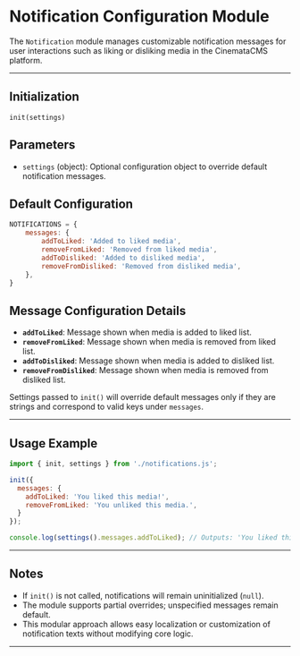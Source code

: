 
# Notification Configuration Module

The `Notification` module manages customizable notification messages for user interactions such as liking or disliking media in the CinemataCMS platform.

---

## Initialization

`init(settings)`

## Parameters
- `settings` (object): Optional configuration object to override default notification messages.

## Default Configuration

```js
NOTIFICATIONS = {
    messages: {
        addToLiked: 'Added to liked media',
        removeFromLiked: 'Removed from liked media',
        addToDisliked: 'Added to disliked media',
        removeFromDisliked: 'Removed from disliked media',
    },
}
```

## Message Configuration Details

- **`addToLiked`**: Message shown when media is added to liked list.
- **`removeFromLiked`**: Message shown when media is removed from liked list.
- **`addToDisliked`**: Message shown when media is added to disliked list.
- **`removeFromDisliked`**: Message shown when media is removed from disliked list.

Settings passed to `init()` will override default messages only if they are strings and correspond to valid keys under `messages`.

---

## Usage Example

```js
import { init, settings } from './notifications.js';

init({
  messages: {
    addToLiked: 'You liked this media!',
    removeFromLiked: 'You unliked this media.',
  }
});

console.log(settings().messages.addToLiked); // Outputs: 'You liked this media!'
```

---

## Notes

- If `init()` is not called, notifications will remain uninitialized (`null`).
- The module supports partial overrides; unspecified messages remain default.
- This modular approach allows easy localization or customization of notification texts without modifying core logic.

---

